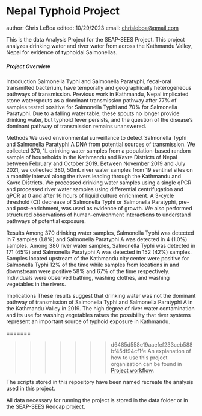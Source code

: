 # Nepal Typhoid Project 
author: Chris LeBoa 
edited: 10/29/2023
email: chrisleboa@gmail.com

This is the data Analysis Project for the SEAP-SEES Project. This project analyzes drinking water and river water from across the Kathmandu Valley, Nepal for evidence of typhoidal Salmonellas. 

#####  Project Overview

Introduction
Salmonella Typhi and Salmonella Paratyphi, fecal-oral transmitted bacterium, have temporally and geographically heterogeneous pathways of transmission. Previous work in Kathmandu, Nepal implicated stone waterspouts as a dominant transmission pathway after 77% of samples tested positive for Salmonella Typhi and 70% for Salmonella Paratyphi. Due to a falling water table, these spouts no longer provide drinking water, but typhoid fever persists, and the question of the disease’s dominant pathway of transmission remains unanswered.

Methods
We used environmental surveillance to detect Salmonella Typhi and Salmonella Paratyphi A DNA from potential sources of transmission. We collected 370, 1L drinking water samples from a population-based random sample of households in the Kathmandu and Kavre Districts of Nepal between February and October 2019. Between November 2019 and July 2021, we collected 380, 50mL river water samples from 19 sentinel sites on a monthly interval along the rivers leading through the Kathmandu and Kavre Districts. We processed drinking water samples using a single qPCR and processed river water samples using differential centrifugation and qPCR at 0 and after 16 hours of liquid culture enrichment. A 3-cycle threshold (Ct) decrease of Salmonella Typhi or Salmonella Paratyphi, pre- and post-enrichment, was used as evidence of growth. We also performed structured observations of human-environment interactions to understand pathways of potential exposure.

Results
Among 370 drinking water samples, Salmonella Typhi was detected in 7 samples (1.8%) and Salmonella Paratyphi A was detected in 4 (1.0%) samples. Among 380 river water samples, Salmonella Typhi was detected in 171 (45%) and Salmonella Paratyphi A was detected in 152 (42%) samples. Samples located upstream of the Kathmandu city center were positive for Salmonella Typhi 12% of the time while samples from locations in and downstream were positive 58% and 67% of the time respectively. Individuals were observed bathing, washing clothes, and washing vegetables in the rivers.

Implications
These results suggest that drinking water was not the dominant pathway of transmission of Salmonella Typhi and Salmonella Paratyphi A in the Kathmandu Valley in 2019. The high degree of river water contamination and its use for washing vegetables raises the possibility that river systems represent an important source of typhoid exposure in Kathmandu.


=======
>>>>>>> d6485d558e19aaefef233ceb588bf45df94cf1fe
An explanation of how to use this project organization can be found in [Project workflow](https://dcl-workflow.stanford.edu/project-workflow.html).

The scripts stored in this repository have been named recreate the analysis used in this project. 

All data necessary for running the project is stored in the data folder or in the SEAP-SEES Redcap project. 


